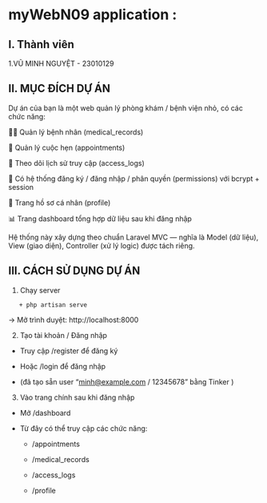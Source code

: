 # myWebN09 application : 

## I. Thành viên 

1.VŨ MINH NGUYỆT - 23010129

## II. MỤC ĐÍCH DỰ ÁN 

Dự án của bạn là một web quản lý phòng khám / bệnh viện nhỏ, có các chức năng:

👨‍⚕️ Quản lý bệnh nhân (medical_records)

📅 Quản lý cuộc hẹn (appointments)

🧾 Theo dõi lịch sử truy cập (access_logs)

🔐 Có hệ thống đăng ký / đăng nhập / phân quyền (permissions) với bcrypt + session

👤 Trang hồ sơ cá nhân (profile)

📊 Trang dashboard tổng hợp dữ liệu sau khi đăng nhập

Hệ thống này xây dựng theo chuẩn Laravel MVC — nghĩa là Model (dữ liệu), View (giao diện), Controller (xử lý logic) được tách riêng.

## III. CÁCH SỬ DỤNG DỰ ÁN

 1. Chạy server

```
   + php artisan serve
```

→ Mở trình duyệt: http://localhost:8000

 2. Tạo tài khoản / Đăng nhập

   + Truy cập /register để đăng ký

   + Hoặc /login để đăng nhập

   + (đã tạo sẵn user “minh@example.com
 / 12345678” bằng Tinker )

 3. Vào trang chính sau khi đăng nhập

   + Mở /dashboard

   + Từ đây có thể truy cập các chức năng:

       + /appointments

       + /medical_records

       + /access_logs

       + /profile
